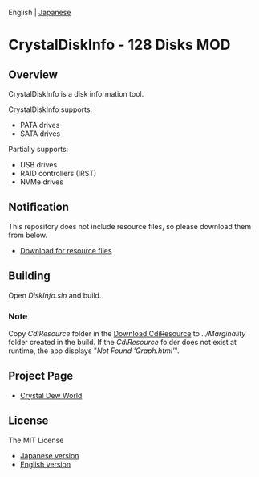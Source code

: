 English | [Japanese](./README.ja.md)

# CrystalDiskInfo - 128 Disks MOD

## Overview
CrystalDiskInfo is a disk information tool.

CrystalDiskInfo supports:
- PATA drives
- SATA drives

Partially supports:
- USB drives
- RAID controllers (IRST)
- NVMe drives

## Notification
This repository does not include resource files, so please download them from below.
- [Download for resource files](https://crystalmark.info/redirect.php?product=CrystalDiskInfoSrc)

## Building

Open *DiskInfo.sln* and build.

### Note
Copy *CdiResource* folder in the [Download CdiResource](https://crystalmark.info/redirect.php?product=CrystalDiskInfo) to *../Marginality* folder created in the build. If the *CdiResource* folder does not exist at runtime, the app displays "*Not Found 'Graph.html'*".

## Project Page
- [Crystal Dew World](https://crystalmark.info/)

## License
The MIT License
- [Japanese version](https://crystalmark.info/ja/software/crystaldiskinfo/crystaldiskinfo-license/)
- [English version](https://crystalmark.info/en/software/crystaldiskinfo/crystaldiskinfo-license/)
